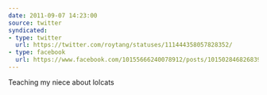 ```yaml
---
date: 2011-09-07 14:23:00
source: twitter
syndicated:
- type: twitter
  url: https://twitter.com/roytang/statuses/111444358057828352/
- type: facebook
  url: https://www.facebook.com/10155666240078912/posts/10150284682683912
---
```


Teaching my niece about lolcats
